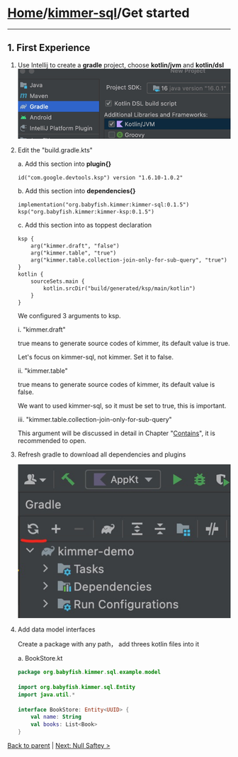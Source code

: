 # [Home](https://github.com/babyfish-ct/kimmer)/[kimmer-sql](./README.md)/Get started

------------------

## 1. First Experience

1. Use Intellij to create a **gradle** project, choose **kotlin/jvm** and **kotlin/dsl**
   ![image](../kimmer-core/images/create-project.jpeg)

2. Edit the "build.gradle.kts" 

   a. Add this section into **plugin{}**
   ```
   id("com.google.devtools.ksp") version "1.6.10-1.0.2"
   ```
   
   b. Add this section into **dependencies{}**
   
   ```
   implementation("org.babyfish.kimmer:kimmer-sql:0.1.5")
   ksp("org.babyfish.kimmer:kimmer-ksp:0.1.5")
   ```
   
   c. Add this section into as toppest declaration
   ```
   ksp {
       arg("kimmer.draft", "false")
       arg("kimmer.table", "true")
       arg("kimmer.table.collection-join-only-for-sub-query", "true")
   }
   kotlin {
       sourceSets.main {
           kotlin.srcDir("build/generated/ksp/main/kotlin")
       }
   }
   ```
   
   We configured 3 arguments to ksp.
   
   i. "kimmer.draft"
   
      true means to generate source codes of kimmer, its default value is true.

      Let's focus on kimmer-sql, not kimmer. Set it to false.
      
   ii. "kimmer.table"
      
      true means to generate source codes of kimmer, its default value is false.

      We want to used kimmer-sql, so it must be set to true, this is important.
      
   iii. "kimmer.table.collection-join-only-for-sub-query"
   
      This argument will be discussed in detail in Chapter "[Contains](../contains.md)", it is recommended to open.
      
3. Refresh gradle to download all dependencies and plugins

   ![image](../kimmer-core/images/gradle-refresh.jpeg)

4. Add data model interfaces
   
   Create a package with any path， add threes kotlin files into it

   a. BookStore.kt
   ```kt
   package org.babyfish.kimmer.sql.example.model

   import org.babyfish.kimmer.sql.Entity
   import java.util.*

   interface BookStore: Entity<UUID> {
       val name: String
       val books: List<Book>
   }
   ```
      

[Back to parent](./README.md) | [Next: Null Saftey >](./null-safety.md)

